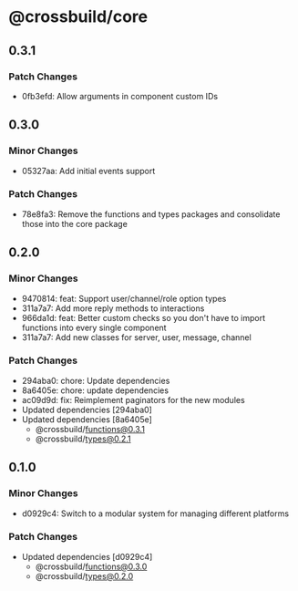 # @crossbuild/core

## 0.3.1

### Patch Changes

- 0fb3efd: Allow arguments in component custom IDs

## 0.3.0

### Minor Changes

- 05327aa: Add initial events support

### Patch Changes

- 78e8fa3: Remove the functions and types packages and consolidate those into the core package

## 0.2.0

### Minor Changes

- 9470814: feat: Support user/channel/role option types
- 311a7a7: Add more reply methods to interactions
- 966da1d: feat: Better custom checks so you don't have to import functions into every single component
- 311a7a7: Add new classes for server, user, message, channel

### Patch Changes

- 294aba0: chore: Update dependencies
- 8a6405e: chore: update dependencies
- ac09d9d: fix: Reimplement paginators for the new modules
- Updated dependencies [294aba0]
- Updated dependencies [8a6405e]
  - @crossbuild/functions@0.3.1
  - @crossbuild/types@0.2.1

## 0.1.0

### Minor Changes

- d0929c4: Switch to a modular system for managing different platforms

### Patch Changes

- Updated dependencies [d0929c4]
  - @crossbuild/functions@0.3.0
  - @crossbuild/types@0.2.0
